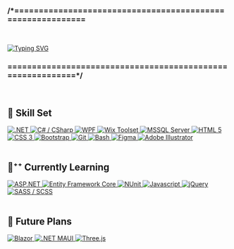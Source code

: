 <!-- Header -->
### /*===========================================================

<br/>

[![Typing SVG](https://readme-typing-svg.herokuapp.com?color=%23039B5F&size=25&vCenter=true&width=950&height=40&lines=%C2%A0%F0%9F%90%B1%E2%80%8D%F0%9F%92%BB+I+am+a+software+engineer%2C+and+I+turn+ideas.ToReality()%CD%BE)](https://git.io/typing-svg)
### ===========================================================*/

<br/>

## 🎿 Skill Set
<a href="#">
  <!-- .NET Stack -->
  <img alt=".NET" src="https://img.shields.io/badge/.NET-512BD4?style=for-the-badge&logo=dotnet&logoColor=white"/>
  <img alt="C# / CSharp" src="https://img.shields.io/badge/C%23-239120?style=for-the-badge&logo=c-sharp&logoColor=white"/>
  <img alt="WPF" src="https://img.shields.io/badge/WPF-0D82F7?style=for-the-badge&logo=xaml&logoColor=white"/>
  <img alt="Wix Toolset" src="https://img.shields.io/badge/Wix%20Toolset-EE8D1D?style=for-the-badge&logo=wix&logoColor=white"/>
  <img alt="MSSQL Server" src="https://img.shields.io/badge/Microsoft%20SQL%20Server-CC2927?style=for-the-badge&logo=microsoft%20sql%20server&logoColor=white"/>
  
  <!-- Web Dev Specific -->
  <img alt="HTML 5" src="https://img.shields.io/badge/HTML5-E34F26?style=for-the-badge&logo=html5&logoColor=white"/>
  <img alt="CSS 3" src="https://img.shields.io/badge/CSS3-1572B6?style=for-the-badge&logo=css3&logoColor=white"/>
  <img alt="Bootstrap" src="https://img.shields.io/badge/Bootstrap-563D7C?style=for-the-badge&logo=bootstrap&logoColor=white"/>
  
  <!-- Version Control and CLI -->
  <img alt="Git" src="https://img.shields.io/badge/Git-F05032?style=for-the-badge&logo=git&logoColor=white"/>
  <img alt="Bash" src="https://img.shields.io/badge/GNU%20Bash-4EAA25?style=for-the-badge&logo=GNU%20Bash&logoColor=white"/>
  
  <!-- Design Tools -->
  <img alt="Figma" src="https://img.shields.io/badge/Figma-F24E1E?style=for-the-badge&logo=figma&logoColor=white"/>
  <img alt="Adobe Illustrator" src="https://img.shields.io/badge/Adobe%20Illustrator-FF9A00?style=for-the-badge&logo=adobe%20illustrator&logoColor=white"/>
</a>

<br/>
<br/>

## 🧠⁺⁺ Currently Learning
<a href="#">
  <img alt='ASP.NET' src="https://img.shields.io/badge/ASPNET-ASPNET?style=for-the-badge&logo=.net&color=5C2D91"/> 
  <img alt='Entity Framework Core' src="https://img.shields.io/badge/-Entity_Framework_Core-fff?style=for-the-badge&logo=Microsoft&logoColor=0078D7&color=6A4097"/> 
  <img alt="NUnit" src="https://img.shields.io/badge/ⓝ%20Nunit-00580C?style=for-the-badge"/>
  <img alt="Javascript" src="https://img.shields.io/badge/JavaScript-323330?style=for-the-badge&logo=javascript&logoColor=F7DF1E"/>
  <img alt="jQuery" src="https://img.shields.io/badge/jQuery-0769AD?style=for-the-badge&logo=jquery&logoColor=white"/>
  <img alt="SASS / SCSS" src="https://img.shields.io/badge/Sass-CC6699?style=for-the-badge&logo=sass&logoColor=white"/>
</a>

<br/>
<br/>

## 👀 Future Plans
<a href="#">
  <img alt="Blazor" src="https://img.shields.io/badge/Blazor-582C8B?style=for-the-badge&logo=blazor&logoColor=white"/>
  <img alt='.NET MAUI' src="https://img.shields.io/badge/.NET%20MAUI-2D4A90?style=for-the-badge&logo=.net"/> 
  <img alt="Three.js" src="https://img.shields.io/badge/ThreeJs-black?style=for-the-badge&logo=three.js&logoColor=white"/>
</a>

<!-- Shields Found Here: https://github.com/alexandresanlim/Badges4-README.md-Profile -->
